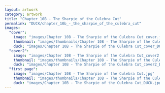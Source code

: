 ```yaml
---
layout: artwork
category: artwork
title: "Chapter 10B - The Sharpie of the Culebra Cut"
permalink: "DUCK/chapter_10b_-_the_sharpie_of_the_culebra_cut"
images:
  "cover":
    image: "images/Chapter 10B - The Sharpie of the Culebra Cut_cover.jpg"
    thumbnail: "images/thumbnails/Chapter 10B - The Sharpie of the Culebra Cut_cover.jpg"
    duck: "images/Chapter 10B - The Sharpie of the Culebra Cut_cover_DUCK.jpg"
  "cover2":
    image: "images/Chapter 10B - The Sharpie of the Culebra Cut_cover2.jpg"
    thumbnail: "images/thumbnails/Chapter 10B - The Sharpie of the Culebra Cut_cover2.jpg"
    duck: "images/Chapter 10B - The Sharpie of the Culebra Cut_cover2_DUCK.jpg"
  "first page":
    image: "images/Chapter 10B - The Sharpie of the Culebra Cut.jpg"
    thumbnail: "images/thumbnails/Chapter 10B - The Sharpie of the Culebra Cut.jpg"
    duck: "images/Chapter 10B - The Sharpie of the Culebra Cut_DUCK.jpg"
---
```


